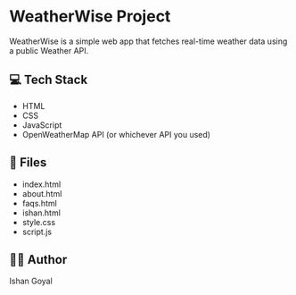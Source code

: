 # WeatherWise Project

WeatherWise is a simple web app that fetches real-time weather data using a public Weather API.

## 💻 Tech Stack
- HTML
- CSS
- JavaScript
- OpenWeatherMap API (or whichever API you used)

## 📁 Files
- index.html
- about.html
- faqs.html
- ishan.html
- style.css
- script.js

## 👨‍💻 Author
Ishan Goyal